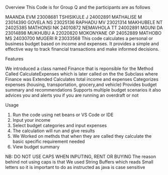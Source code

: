 Overview
This Code is for Group Q and the participants are as follows

MAANDA EVM   23008681
TSHISIKULE J 24002891
MATHALISE M  23014390
GOVELA NS    23025136
RAPHADU MV   23021314
MAKHUBELE NT 24025385
MATHONSI NK  24010872
NEMAVHOLA TT 24002891
MGUNI DA     23014898
MUKHUBU A    22020820
MOKONYANE OP 24052889
MATHOBO MS   24030700
MUGERI R     23033568
This code calculates a personal or business budget based on income and expenses. It provides a simple and effective way to track financial transactions and make informed decisions.


Features

We introduced a class named Finance that is reponsible for the Method Called CalculateExpenses which is later called on the the Subclass where Finance was Extended
Calculates total income and expenses
Categorizes expenses (housing, transportation, grocery,and vehicle)
Provides budget summary and recommendations
Supports multiple budget scenarios
it also advices you and alerts you if you are running an overdraft or not



Usage

1. Run the code using net beans or VS Code or IDE
2. Input your income
3. Select budget categories and input expenses 
4.  The calculation will run and give results
5.  We Worked on methds that when they are called they calculate the basic specific requirement needed
8. View budget summary

NB: DO NOT USE CAPS WHEN INPUTING, RENT OR BUYING
The reason behind not using caps is that We used String Buffers which reads Small letters
so it is important to do as instructed as java is case sensitive

